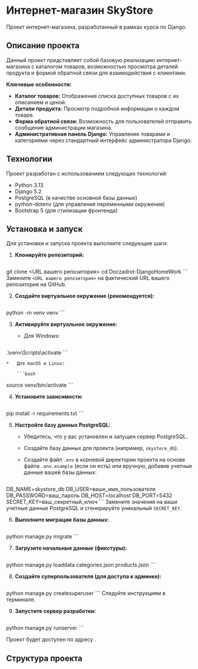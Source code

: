 # Интернет-магазин SkyStore

Проект интернет-магазина, разработанный в рамках курса по Django.

## Описание проекта

Данный проект представляет собой базовую реализацию интернет-магазина с каталогом товаров, возможностью просмотра деталей продукта и формой обратной связи для взаимодействия с клиентами.

**Ключевые особенности:**

*   **Каталог товаров:** Отображение списка доступных товаров с их описанием и ценой.
*   **Детали продукта:** Просмотр подробной информации о каждом товаре.
*   **Форма обратной связи:** Возможность для пользователей отправить сообщение администрации магазина.
*   **Административная панель Django:** Управление товарами и категориями через стандартный интерфейс администратора Django.

## Технологии

Проект разработан с использованием следующих технологий:

*   Python 3.13
*   Django 5.2
*   PostgreSQL (в качестве основной базы данных)
*   python-dotenv (для управления переменными окружения)
*   Bootstrap 5 (для стилизации фронтенда)

## Установка и запуск

Для установки и запуска проекта выполните следующие шаги:

1.  **Клонируйте репозиторий:**

    ```bash
git clone <URL вашего репозитория>
cd Doczadrot-DjangoHomeWork
    ```
    Замените `<URL вашего репозитория>` на фактический URL вашего репозитория на GitHub.

2.  **Создайте виртуальное окружение (рекомендуется):**

    ```bash
python -m venv venv
    ```

3.  **Активируйте виртуальное окружение:**

    *   Для Windows:

        ```bash
.\venv\Scripts\activate
        ```

    *   Для macOS и Linux:

        ```bash
source venv/bin/activate
        ```

4.  **Установите зависимости:**

    ```bash
pip install -r requirements.txt
    ```

5.  **Настройте базу данных PostgreSQL:**

    *   Убедитесь, что у вас установлен и запущен сервер PostgreSQL.
    *   Создайте базу данных для проекта (например, `skystore_db`).
    *   Создайте файл `.env` в корневой директории проекта на основе файла `.env.example` (если он есть) или вручную, добавив учетные данные вашей базы данных:

        ```dotenv
DB_NAME=skystore_db
DB_USER=ваше_имя_пользователя
DB_PASSWORD=ваш_пароль
DB_HOST=localhost
DB_PORT=5432
SECRET_KEY=ваш_секретный_ключ
        ```
        Замените значения на ваши учетные данные PostgreSQL и сгенерируйте уникальный `SECRET_KEY`.

6.  **Выполните миграции базы данных:**

    ```bash
python manage.py migrate
    ```

7.  **Загрузите начальные данные (фикстуры):**

    ```bash
python manage.py loaddata categories.json products.json
    ```

8.  **Создайте суперпользователя (для доступа к админке):**

    ```bash
python manage.py createsuperuser
    ```
    Следуйте инструкциям в терминале.

9.  **Запустите сервер разработки:**

    ```bash
python manage.py runserver
    ```

Проект будет доступен по адресу <mcurl name="http://127.0.0.1:8000/" url="http://127.0.0.1:8000/"></mcurl>.

## Структура проекта